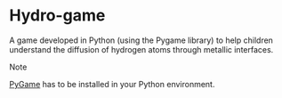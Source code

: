 # Hydro-game

A game developed in Python (using the Pygame library) to help children understand the diffusion of hydrogen atoms through metallic interfaces.

> [!NOTE]
> [PyGame](#https://www.pygame.org/docs/) has to be installed in your Python environment.
